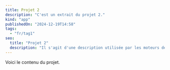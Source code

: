```yaml
---
title: Projet 2
description: "C'est un extrait du projet 2."
kind: "app"
publishedOn: "2024-12-19T14:58"
tags:
  - "fr/tag1"
seo:
  title: "Projet 2"
  description: "Il s'agit d'une description utilisée par les moteurs de recherche."
---
```


Voici le contenu du projet.
